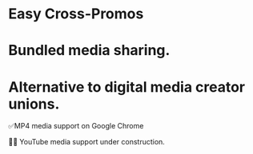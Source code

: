# Easy Cross-Promos
# Bundled media sharing. 
# Alternative to digital media creator unions.

✅MP4 media support on Google Chrome

👷‍♀️ YouTube media support under construction.
  
